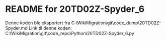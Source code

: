 # README for 20TD02Z-Spyder_6
Denne koden ble eksportert fra C:\WikiMigration\git\code_dump\20TD02Z-Spyder.md
Link til denne koden: C:\WikiMigration\git\code_repo\Python\20TD02Z-Spyder_6.py
